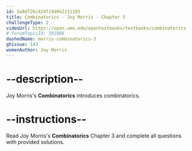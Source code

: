 ```yaml
---
id: 5a9d726c424fi9d0k2111103
title: Combinatorics - Joy Morris - Chapter 3
challengeType: 2
videoUrl: https://open.umn.edu/opentextbooks/textbooks/combinatorics
# forumTopicId: 301086
dashedName: morris-combinatorics-3
ghissue: 143
womenAuthor: Joy Morris 
---
```


# --description--

Joy Morris's __Combinatorics__ introduces combinatorics.

# --instructions--

Read Joy Morris's __Combinatorics__ Chapter 3 and complete all questions with provided solutions.
